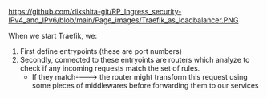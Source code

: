 
https://github.com/dikshita-git/RP_Ingress_security-IPv4_and_IPv6/blob/main/Page_images/Traefik_as_loadbalancer.PNG

When we start Traefik, we:
1. First define entrypoints (these are port numbers)
2. Secondly, connected to these entryoints are routers which analyze to check if any incoming requests match the set of rules.
      - If they match----> the router might transform this request using some pieces of middlewares before forwarding them to our services 
      
